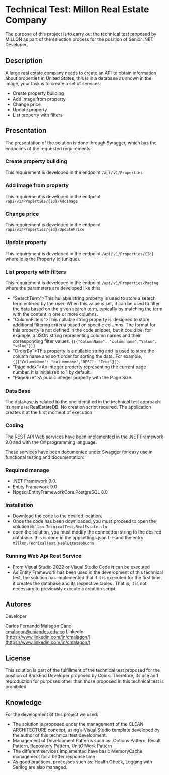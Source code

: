 # Technical Test: Millon Real Estate Company

The purpose of this project is to carry out the technical test proposed by MILLON as part of the selection process for the position of Senior .NET Developer.

## Description

A large real estate company needs to create an API to obtain information about properties in United States, this is in a database as shown in the image, your task is to create a set of services:
* Create property building
* Add image from property
* Change price
* Update property
* List property with filters

## Presentation
The presentation of the solution is done through Swagger, which has the endpoints of the requested requirements:
### Create property building
This requirement is developed in the endpoint `/api/v1/Properties`
### Add image from property
This requirement is developed in the endpoint `/api/v1/Properties/{id}/AddImage`
### Change price
This requirement is developed in the endpoint `/api/v1/Properties/{id}/UpdatePrice`
### Update property
This requirement is developed in the endpoint `/api/v1/Properties/{Id}` where Id is the Property Id (unique).
### List property with filters
This requirement is developed in the endpoint `/api/v1/Properties/Paging` where the parameters are developed like this:
* "SearchTerm">This nullable string property is used to store a search term entered by the user. When this value is set, it can be used to filter the data based on the given search term, typically by matching the term with the content in one or more columns.
* "ColumnFilters">This nullable string property is designed to store additional filtering criteria based on specific columns. The format for this property is not defined in the code snippet, but it could be, for example, a JSON string representing column names and their corresponding filter values. `{[{"ColumnName": "columnname","Value": "value"}]}`
* "OrderBy">This property is a nullable string and is used to store the column name and sort order for sorting the data. For example, `{[{"ColumnName": "columnname","DESC": "True"}]}`.
* "PageIndex">An integer property representing the current page number. It is initialized to 1 by default.
* "PageSize">A public integer property with the Page Size.

### Data Base
The database is related to the one identified in the technical test approach. Its name is: RealEstateDB.
No creation script required. The application creates it at the first moment of execution

### Coding
The REST API Web services have been implemented in the .NET Framework 9.0 and with the C# programming language.

These services have been documented under Swagger for easy use in functional testing and documentation:

### Required manage
* .NET Framework 9.0.
* Entity Framework 9.0
* Npgsql.EntityFrameworkCore.PostgreSQL 8.0

### installation
* Download the code to the desired location.
* Once the code has been downloaded, you must proceed to open the solution `Millon.TecnicalTest.RealEstate.sln`
* open the solution, you must modify the connection string to the desired database. this is done in the appsettings.json file and the entry `Millon.TecnicalTest.RealEstateDbConn`

### Running Web Api Rest Service
* From Visual Studio 2022 or Visual Studio Code it can be executed
* As Entity Framework has been used in the development of this technical test, the solution has implemented that if it is executed for the first time, it creates the database and its respective tables. That is, it is not necessary to previously execute a creation script.
  
## Autores

Developer

Carlos Fernando Malagón Cano  
[cmalagon@uniandes.edu.co](mailto:cmalagon@uniandes.edu.co)
LinkedIn: [https://www.linkedin.com/in/cmalagon/](https://www.linkedin.com/in/cmalagon/)

## License

This solution is part of the fulfillment of the technical test proposed for the position of BackEnd Developer proposed by Coink.
Therefore, its use and reproduction for purposes other than those proposed in this technical test is prohibited.

## Knowledge

For the development of this project we used:
* The solution is proposed under the management of the CLEAN ARCHITECTURE concept, using a Visual Studio template developed by the author of this technical test development.
* Management of Development Patterns such as: Options Pattern, Result Pattern, Repository Pattern, UnitOfWork Pattern
* The different services implemented have basic MemoryCache management for a better response time
* As good practices, processes such as: Health Check, Logging with Serilog are also managed.
